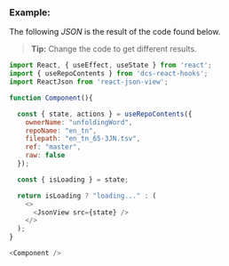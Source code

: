 ### Example:

The following *JSON* is the result of the code found below.

> **Tip:** Change the code to get different results.

```js
import React, { useEffect, useState } from 'react';
import { useRepoContents } from 'dcs-react-hooks';
import ReactJson from 'react-json-view';

function Component(){

  const { state, actions } = useRepoContents({
    ownerName: "unfoldingWord",
    repoName: "en_tn",
    filepath: "en_tn_65-3JN.tsv",
    ref: "master",
    raw: false
  });

  const { isLoading } = state;

  return isLoading ? "loading..." : (
    <>
      <JsonView src={state} />
    </>
  );
}

<Component />
```
